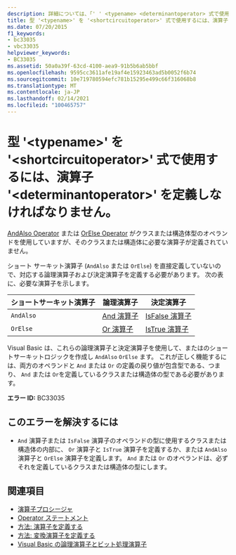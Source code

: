 ```yaml
---
description: 詳細については、「' ' <typename> <determinantoperator> 式で使用される演算子 ' ' を定義する必要があります」を参照してください。 <shortcircuitoperator>
title: 型 '<typename>' を '<shortcircuitoperator>' 式で使用するには、演算子 '<determinantoperator>' を定義しなければなりません。
ms.date: 07/20/2015
f1_keywords:
- bc33035
- vbc33035
helpviewer_keywords:
- BC33035
ms.assetid: 50a0a39f-63cd-4100-aea9-91b5b6ab5bbf
ms.openlocfilehash: 9595cc3611afe19af4e15923463ad5b0052f6b74
ms.sourcegitcommit: 10e719780594efc781b15295e499c66f316068b8
ms.translationtype: MT
ms.contentlocale: ja-JP
ms.lasthandoff: 02/14/2021
ms.locfileid: "100465757"
---
```

# <a name="type-typename-must-define-operator-determinantoperator-to-be-used-in-a-shortcircuitoperator-expression"></a>型 '\<typename>' を '\<shortcircuitoperator>' 式で使用するには、演算子 '\<determinantoperator>' を定義しなければなりません。

[AndAlso Operator](../language-reference/operators/andalso-operator.md) または [OrElse Operator](../language-reference/operators/orelse-operator.md) がクラスまたは構造体型のオペランドを使用していますが、そのクラスまたは構造体に必要な演算子が定義されていません。  
  
 ショート サーキット演算子 (`AndAlso` または `OrElse`) を直接定義していないので、対応する論理演算子および決定演算子を定義する必要があります。 次の表に、必要な演算子を示します。  
  
|ショートサーキット演算子|論理演算子|決定演算子|  
|--------------------------------|----------------------|--------------------------|  
|`AndAlso`|[And 演算子](../language-reference/operators/and-operator.md)|[IsFalse 演算子](../language-reference/operators/isfalse-operator.md)|  
|`OrElse`|[Or 演算子](../language-reference/operators/or-operator.md)|[IsTrue 演算子](../language-reference/operators/istrue-operator.md)|  
  
 Visual Basic は、これらの論理演算子と決定演算子を使用して、またはのショートサーキットロジックを作成し `AndAlso` `OrElse` ます。 これが正しく機能するには、両方のオペランドと `And` または `Or` の定義の戻り値が包含型である、つまり、 `And` または `Or`を定義しているクラスまたは構造体の型である必要があります。  
  
 **エラー ID:** BC33035  
  
## <a name="to-correct-this-error"></a>このエラーを解決するには  
  
- `And` 演算子または `IsFalse` 演算子のオペランドの型に使用するクラスまたは構造体の内部に、 `Or` 演算子と `IsTrue` 演算子を定義するか、または `AndAlso` 演算子と `OrElse` 演算子を定義します。 `And` または `Or` のオペランドは、必ずそれを定義しているクラスまたは構造体の型にします。  
  
## <a name="see-also"></a>関連項目

- [演算子プロシージャ](../programming-guide/language-features/procedures/operator-procedures.md)
- [Operator ステートメント](../language-reference/statements/operator-statement.md)
- [方法: 演算子を定義する](../programming-guide/language-features/procedures/how-to-define-an-operator.md)
- [方法: 変換演算子を定義する](../programming-guide/language-features/procedures/how-to-define-a-conversion-operator.md)
- [Visual Basic の論理演算子とビット処理演算子](../programming-guide/language-features/operators-and-expressions/logical-and-bitwise-operators.md)
